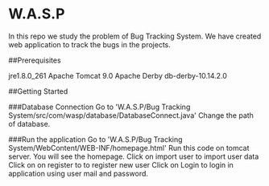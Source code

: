 # W.A.S.P

In this repo we study the problem of Bug Tracking System.
We have created web application to track the bugs in the projects.

##Prerequisites

jre1.8.0_261
Apache Tomcat 9.0
Apache Derby db-derby-10.14.2.0

##Getting Started

###Database Connection
Go to 'W.A.S.P/Bug Tracking System/src/com/wasp/database/DatabaseConnect.java'
Change the path of database.

###Run the application
Go to 'W.A.S.P/Bug Tracking System/WebContent/WEB-INF/homepage.html'
Run this code on tomcat server.
You will see the homepage.
Click on import user to import user data
Click on on register to to register new user
Click on Login to login in application using user mail and password.

